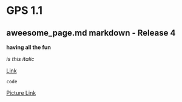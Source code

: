 # GPS 1.1

## aweesome_page.md markdown - Release 4

**having all the fun**

*is this italic*

[Link](https://www.google.com/)

```code```

[Picture Link](./GPS1-1.png)
